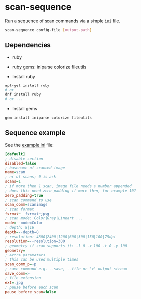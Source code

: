 # scan-sequence

Run a sequence of scan commands via a simple `ini` file.

```sh
scan-sequence config-file [output-path]
```

## Dependencies

-   ruby
-   ruby gems: iniparse colorize fileutils

-   Install ruby
```sh
apt-get install ruby
# or
dnf install ruby
# or ...
```
-   Install gems
```sh
gem install iniparse colorize fileutils
```

## Sequence example

See the [example.ini](./example.ini) file:

```ini
[default]
; disable section
disabled=false
; basename of scanned image
name=scan
; nr of scans; 0 is ask
scans=1
; if more then 1 scan, image file needs a number appended
; does this need zero padding if more then, for example 10?
zero_padding=true
; scan command to use
scan_comm=scanimage
; scan format
format=--format=jpeg
; scan mode: Color|Gray|Lineart ...
mode=--mode=Color
; depth: 8|16
depth=--depth=8
; resolution: 4800|2400|1200|600|300|150|100|75dpi
resolution=--resolution=300
; geometry if scan supports it: -l 0 -x 100 -t 0 -y 100
geometry=
; extra parameters
; this can be used multiple times
scan_comm_p=-p
; save command e.g. --save, --file or '>' output stream
save_comm=>
; file extension
ext=.jpg
; pause before each scan
pause_before_scan=false
```
